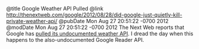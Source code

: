 @title Google Weather API Pulled
@link http://thenextweb.com/google/2012/08/28/did-google-just-quietly-kill-private-weather-api/
@pubDate Mon Aug 27 20:51:22 -0700 2012
@modDate Mon Aug 27 20:51:22 -0700 2012
The Next Web reports that Google has <a href="http://thenextweb.com/google/2012/08/28/did-google-just-quietly-kill-private-weather-api/">pulled its undocumented weather API</a>. I dread the day when this happens to the also-undocumented Google Reader API.

